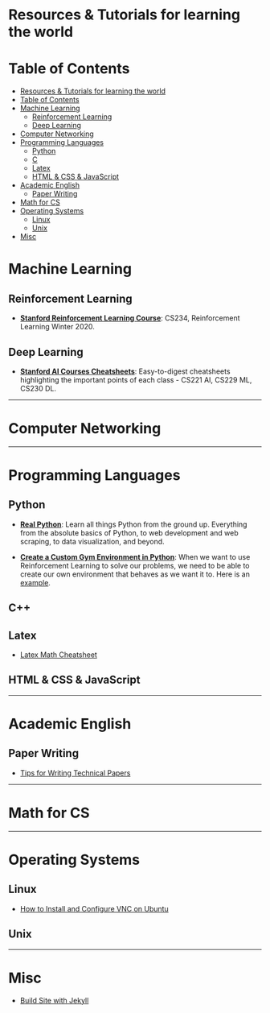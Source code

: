 
# Resources &amp; Tutorials for learning the world

Table of Contents
=================

   * [Resources &amp; Tutorials for learning the world](#resources--tutorials-for-learning-the-world)
   * [Table of Contents](#table-of-contents)
   * [Machine Learning](#machine-learning)
      * [Reinforcement Learning](#reinforcement-learning)
      * [Deep Learning](#deep-learning)
   * [Computer Networking](#computer-networking)
   * [Programming Languages](#programming-languages)
      * [Python](#python)
      * [C  ](#c)
      * [Latex](#latex)
      * [HTML &amp; CSS &amp; JavaScript](#html--css--javascript)
   * [Academic English](#academic-english)
      * [Paper Writing](#paper-writing)
   * [Math for CS](#math-for-cs)
   * [Operating Systems](#operating-systems)
      * [Linux](#linux)
      * [Unix](#unix)
   * [Misc](#misc)


# Machine Learning
## Reinforcement Learning
* **[Stanford Reinforcement Learning Course](http://web.stanford.edu/class/cs234/index.html)**: CS234, Reinforcement Learning Winter 2020.
## Deep Learning
* **[Stanford AI Courses Cheatsheets](https://stanford.edu/~shervine/teaching/)**: Easy-to-digest cheatsheets highlighting the important points of each class - CS221 AI, CS229 ML, CS230 DL.

---
# Computer Networking

---
# Programming Languages
## Python
* **[Real Python](https://realpython.com/)**: Learn all things Python from the ground up. Everything from the absolute basics of Python, to web development and web scraping, to data visualization, and beyond.

* **[Create a Custom Gym Environment in Python](https://medium.com/@apoddar573/making-your-own-custom-environment-in-gym-c3b65ff8cdaa)**: When we want to use Reinforcement Learning to solve our problems, we need to be able to create our own environment that behaves as we want it to. Here is an [example](https://towardsdatascience.com/creating-a-custom-openai-gym-environment-for-stock-trading-be532be3910e).

## C++

## Latex
* [Latex Math Cheatsheet](https://www.math.uci.edu/~xiangwen/pdf/LaTeX-Math-Symbols.pdf)

## HTML & CSS & JavaScript

---
# Academic English
## Paper Writing
* [Tips for Writing Technical Papers](https://cs.stanford.edu/people/widom/paper-writing.html#acks)

---
# Math for CS

---
# Operating Systems
## Linux
* [How to Install and Configure VNC on Ubuntu](https://www.digitalocean.com/community/tutorials/how-to-install-and-configure-vnc-on-ubuntu-18-04)
## Unix

---
# Misc
* [Build Site with Jekyll](https://github.com/feiwang20/my-weapon.wiki.git)
